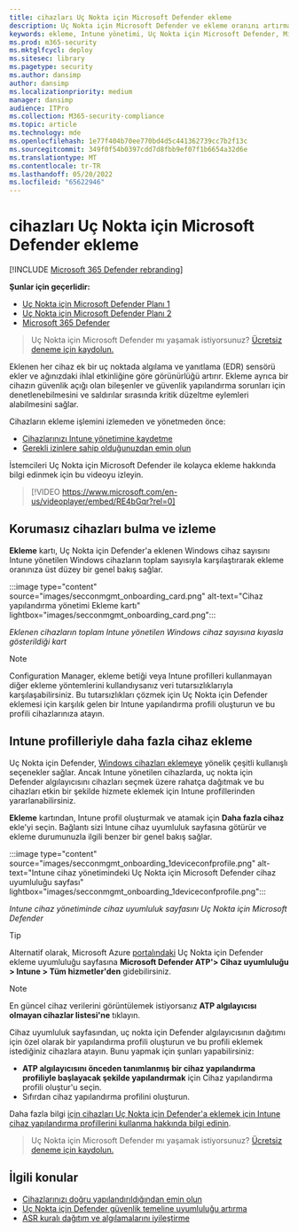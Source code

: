 ```yaml
---
title: cihazları Uç Nokta için Microsoft Defender ekleme
description: Uç Nokta için Microsoft Defender ve ekleme oranını artırmak için Intune yönetilen cihazların ekleme işlemini izleyin.
keywords: ekleme, Intune yönetimi, Uç Nokta için Microsoft Defender, Microsoft Defender, Windows Defender, yapılandırma yönetimi
ms.prod: m365-security
ms.mktglfcycl: deploy
ms.sitesec: library
ms.pagetype: security
ms.author: dansimp
author: dansimp
ms.localizationpriority: medium
manager: dansimp
audience: ITPro
ms.collection: M365-security-compliance
ms.topic: article
ms.technology: mde
ms.openlocfilehash: 1e77f404b70ee770bd4d5c441362739cc7b2f13c
ms.sourcegitcommit: 349f0f54b0397cdd7d8fbb9ef07f1b6654a32d6e
ms.translationtype: MT
ms.contentlocale: tr-TR
ms.lasthandoff: 05/20/2022
ms.locfileid: "65622946"
---
```

# <a name="get-devices-onboarded-to-microsoft-defender-for-endpoint"></a>cihazları Uç Nokta için Microsoft Defender ekleme

[!INCLUDE [Microsoft 365 Defender rebranding](../../includes/microsoft-defender.md)]

**Şunlar için geçerlidir:**
- [Uç Nokta için Microsoft Defender Planı 1](https://go.microsoft.com/fwlink/p/?linkid=2154037)
- [Uç Nokta için Microsoft Defender Planı 2](https://go.microsoft.com/fwlink/p/?linkid=2154037)
- [Microsoft 365 Defender](https://go.microsoft.com/fwlink/?linkid=2118804)

> Uç Nokta için Microsoft Defender mı yaşamak istiyorsunuz? [Ücretsiz deneme için kaydolun.](https://signup.microsoft.com/create-account/signup?products=7f379fee-c4f9-4278-b0a1-e4c8c2fcdf7e&ru=https://aka.ms/MDEp2OpenTrial?ocid=docs-wdatp-onboardconfigure-abovefoldlink)

Eklenen her cihaz ek bir uç noktada algılama ve yanıtlama (EDR) sensörü ekler ve ağınızdaki ihlal etkinliğine göre görünürlüğü artırır. Ekleme ayrıca bir cihazın güvenlik açığı olan bileşenler ve güvenlik yapılandırma sorunları için denetlenebilmesini ve saldırılar sırasında kritik düzeltme eylemleri alabilmesini sağlar.

Cihazların ekleme işlemini izlemeden ve yönetmeden önce:

- [Cihazlarınızı Intune yönetimine kaydetme](configure-machines.md#enroll-devices-to-intune-management)
- [Gerekli izinlere sahip olduğunuzdan emin olun](configure-machines.md#obtain-required-permissions)

İstemcileri Uç Nokta için Microsoft Defender ile kolayca ekleme hakkında bilgi edinmek için bu videoyu izleyin.
> [!VIDEO https://www.microsoft.com/en-us/videoplayer/embed/RE4bGqr?rel=0]

## <a name="discover-and-track-unprotected-devices"></a>Korumasız cihazları bulma ve izleme

**Ekleme** kartı, Uç Nokta için Defender'a eklenen Windows cihaz sayısını Intune yönetilen Windows cihazların toplam sayısıyla karşılaştırarak ekleme oranınıza üst düzey bir genel bakış sağlar.

:::image type="content" source="images/secconmgmt_onboarding_card.png" alt-text="Cihaz yapılandırma yönetimi Ekleme kartı" lightbox="images/secconmgmt_onboarding_card.png":::

*Eklenen cihazların toplam Intune yönetilen Windows cihaz sayısına kıyasla gösterildiği kart*

> [!NOTE]
> Configuration Manager, ekleme betiği veya Intune profilleri kullanmayan diğer ekleme yöntemlerini kullandıysanız veri tutarsızlıklarıyla karşılaşabilirsiniz. Bu tutarsızlıkları çözmek için Uç Nokta için Defender eklemesi için karşılık gelen bir Intune yapılandırma profili oluşturun ve bu profili cihazlarınıza atayın.

## <a name="onboard-more-devices-with-intune-profiles"></a>Intune profilleriyle daha fazla cihaz ekleme

Uç Nokta için Defender, [Windows cihazları eklemeye](onboard-configure.md) yönelik çeşitli kullanışlı seçenekler sağlar. Ancak Intune yönetilen cihazlarda, uç nokta için Defender algılayıcısını cihazları seçmek üzere rahatça dağıtmak ve bu cihazları etkin bir şekilde hizmete eklemek için Intune profillerinden yararlanabilirsiniz.

**Ekleme** kartından, Intune profil oluşturmak ve atamak için **Daha fazla cihaz** ekle'yi seçin. Bağlantı sizi Intune cihaz uyumluluk sayfasına götürür ve ekleme durumunuzla ilgili benzer bir genel bakış sağlar.

:::image type="content" source="images/secconmgmt_onboarding_1deviceconfprofile.png" alt-text="Intune cihaz yönetimindeki Uç Nokta için Microsoft Defender cihaz uyumluluğu sayfası" lightbox="images/secconmgmt_onboarding_1deviceconfprofile.png":::

*Intune cihaz yönetiminde cihaz uyumluluk sayfasını Uç Nokta için Microsoft Defender*

> [!TIP]
> Alternatif olarak, Microsoft Azure [portalındaki](https://portal.azure.com/) Uç Nokta için Defender ekleme uyumluluğu sayfasına **Microsoft Defender ATP'> Cihaz uyumluluğu > Intune > Tüm hizmetler'den** gidebilirsiniz.

> [!NOTE]
> En güncel cihaz verilerini görüntülemek istiyorsanız **ATP algılayıcısı olmayan cihazlar listesi'ne** tıklayın.

Cihaz uyumluluk sayfasından, uç nokta için Defender algılayıcısının dağıtımı için özel olarak bir yapılandırma profili oluşturun ve bu profili eklemek istediğiniz cihazlara atayın. Bunu yapmak için şunları yapabilirsiniz:

- **ATP algılayıcısını önceden tanımlanmış bir cihaz yapılandırma profiliyle başlayacak şekilde yapılandırmak** için Cihaz yapılandırma profili oluştur'u seçin.
- Sıfırdan cihaz yapılandırma profilini oluşturun.

Daha fazla bilgi [için cihazları Uç Nokta için Defender'a eklemek için Intune cihaz yapılandırma profillerini kullanma hakkında bilgi edinin](/intune/advanced-threat-protection#onboard-devices-by-using-a-configuration-profile).

> Uç Nokta için Microsoft Defender mı yaşamak istiyorsunuz? [Ücretsiz deneme için kaydolun.](https://signup.microsoft.com/create-account/signup?products=7f379fee-c4f9-4278-b0a1-e4c8c2fcdf7e&ru=https://aka.ms/MDEp2OpenTrial?ocid=docs-wdatp-onboardconfigure-belowfoldlink)

## <a name="related-topics"></a>İlgili konular

- [Cihazlarınızı doğru yapılandırıldığından emin olun](configure-machines.md)
- [Uç Nokta için Defender güvenlik temeline uyumluluğu artırma](configure-machines-security-baseline.md)
- [ASR kuralı dağıtım ve algılamalarını iyileştirme](configure-machines-asr.md)
